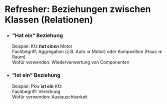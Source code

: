 ﻿# Refresher: Beziehungen zwischen Klassen (Relationen)

* ### "Hat ein" Beziehung <br>
  Beispiel: Kfz ***hat einen*** Motor <br>
  Fachbegriff: Aggregation (z.B. Auto => Motor) oder Komposition (Haus => Raum) <br>
  Wofür verwenden: Wiederverwertung von Componenten


* ### "Ist ein" Beziehung<br>
  Beispiel: Pkw ***ist ein*** Kfz<br>
  Fachbegriff: Vererbung <br>
  Wofür verwenden: Austauschbarkeit




